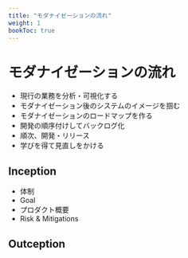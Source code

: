 ```yaml
---
title: "モダナイゼーションの流れ"
weight: 1
bookToc: true
---
```


# モダナイゼーションの流れ

- 現行の業務を分析・可視化する
- モダナイゼーション後のシステムのイメージを掴む
- モダナイゼーションのロードマップを作る
- 開発の順序付けしてバックログ化
- 順次、開発・リリース
- 学びを得て見直しをかける

## Inception

- 体制
- Goal
- プロダクト概要
- Risk & Mitigations

## Outception
